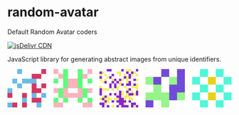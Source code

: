 # random-avatar
Default Random Avatar coders

[![jsDelivr CDN](https://data.jsdelivr.com/v1/package/npm/default-avatar/badge)](https://www.jsdelivr.com/package/npm/default-avatar)

JavaScript library for generating abstract images from unique identifiers.

![sample](./sample.png)



